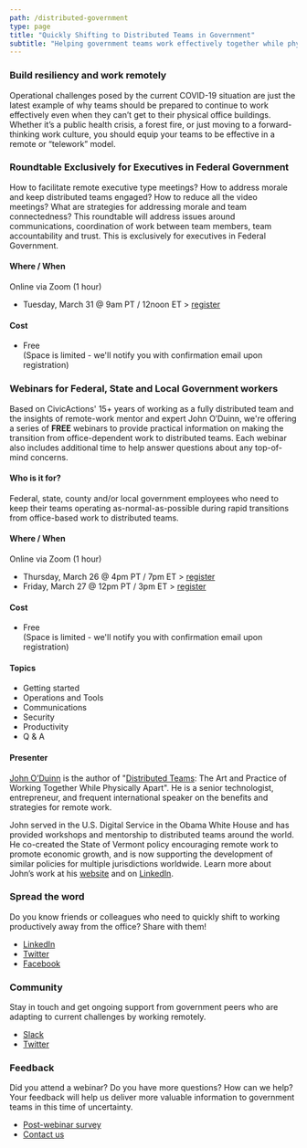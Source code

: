 ```yaml
---
path: /distributed-government
type: page
title: "Quickly Shifting to Distributed Teams in Government"
subtitle: "Helping government teams work effectively together while physically apart"
---
```


### Build resiliency and work remotely

Operational challenges posed by the current COVID-19 situation are just the latest example of why teams should be prepared to continue to work effectively even when they can’t get to their physical office buildings. Whether it’s a public health crisis, a forest fire, or just moving to a forward-thinking work culture, you should equip your teams to be effective in a remote or “telework” model.

### Roundtable Exclusively for Executives in Federal Government

How to facilitate remote executive type meetings? How to address morale and keep distributed teams engaged? How to reduce all the video meetings? What are strategies for addressing morale and team connectedness? This roundtable will address issues around communications, coordination of work between team members, team accountability and trust. This is exclusively for executives in Federal Government. 

#### Where / When

Online via Zoom (1 hour)
* Tuesday, March 31 @ 9am PT / 12noon ET > [register](https://civicactions.zoom.us/meeting/register/vJAkd-CgpjIv6WkPvLUDxeb6dQn2dZuTEA)

#### Cost

* Free  
(Space is limited - we'll notify you with confirmation email upon registration)


### Webinars for Federal, State and Local Government workers

Based on CivicActions' 15+ years of working as a fully distributed team and the insights of remote-work mentor and expert John O’Duinn, we're offering a series of **FREE** webinars to provide practical information on making the transition from office-dependent work to distributed teams. Each webinar also includes additional time to help answer questions about any top-of-mind concerns. 

#### Who is it for?

Federal, state, county and/or local government employees who need to keep their teams operating as-normal-as-possible during rapid transitions from office-based work to distributed teams. 

#### Where / When

Online via Zoom (1 hour)
* Thursday, March 26 @ 4pm PT / 7pm ET > [register](https://civicactions.zoom.us/webinar/register/WN_lZeZ6kBnRXmXbixPB3e8Og)
* Friday, March 27 @ 12pm PT / 3pm ET > [register](https://civicactions.zoom.us/webinar/register/WN_UZhePAbsTI-8glqtN8HIdg)

#### Cost

* Free  
(Space is limited - we'll notify you with confirmation email upon registration)

#### Topics

* Getting started
* Operations and Tools
* Communications
* Security
* Productivity
* Q & A

#### Presenter

[John O’Duinn](https://civicactions.com/team/john-o-duinn) is the author of "[Distributed Teams](https://www.amzn.com/1732254907): The Art and Practice of Working Together While Physically Apart". He is a senior technologist, entrepreneur, and frequent international speaker on the benefits and strategies for remote work.

John served in the U.S. Digital Service in the Obama White House and has provided workshops and mentorship to distributed teams around the world. He co-created the State of Vermont policy encouraging remote work to promote economic growth, and is now supporting the development of similar policies for multiple jurisdictions worldwide. Learn more about John’s work at his [website](http://oduinn.com/) and on [LinkedIn](https://www.linkedin.com/in/joduinn).

### Spread the word

Do you know friends or colleagues who need to quickly shift to working productively away from the office? Share with them!

* [LinkedIn](https://www.linkedin.com/feed/update/urn:li:activity:6647870691871989760/)
* [Twitter](https://twitter.com/civicactions/status/1242101535816941568)
* [Facebook](https://www.facebook.com/CivicActions/photos/a.10155737930601857/10156722484996857/?type=3&theater)

### Community

Stay in touch and get ongoing support from government peers who are adapting to current challenges by working remotely.

* [Slack](https://distributedgov.herokuapp.com/)
* [Twitter](https://twitter.com/DistributedGov)

### Feedback

Did you attend a webinar? Do you have more questions? How can we help? Your feedback will help us deliver more valuable information to government teams in this time of uncertainty. 

* [Post-webinar survey](https://www.surveymonkey.com/r/distributedgov)
* [Contact us](https://civicactions.com/contact)
